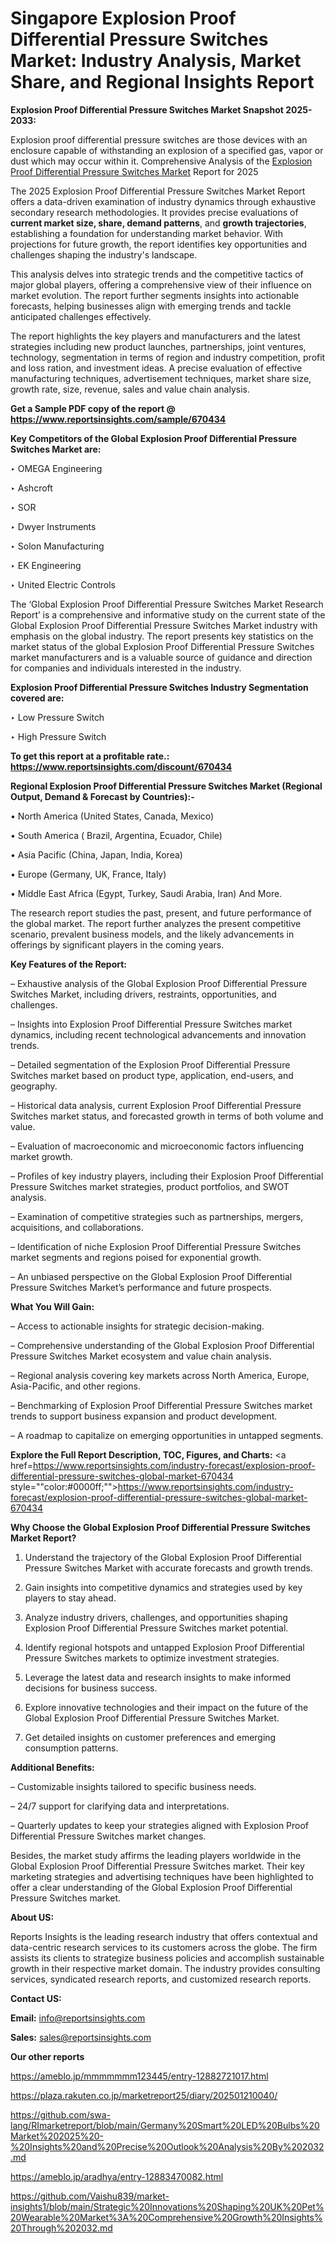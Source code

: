 # Singapore Explosion Proof Differential Pressure Switches Market: Industry Analysis, Market Share, and Regional Insights Report

<strong>Explosion Proof Differential Pressure Switches Market Snapshot 2025-2033:</strong>

Explosion proof differential pressure switches are those devices with an enclosure capable of withstanding an explosion of a specified gas, vapor or dust which may occur within it. Comprehensive Analysis of the <a href=https://www.reportsinsights.com/sample/670434>Explosion Proof Differential Pressure Switches Market</a> Report for 2025

The 2025 Explosion Proof Differential Pressure Switches Market Report offers a data-driven examination of industry dynamics through exhaustive secondary research methodologies. It provides precise evaluations of <strong>current market size, share, demand patterns</strong>, and <strong>growth trajectories</strong>, establishing a foundation for understanding market behavior. With projections for future growth, the report identifies key opportunities and challenges shaping the industry's landscape.

This analysis delves into strategic trends and the competitive tactics of major global players, offering a comprehensive view of their influence on market evolution. The report further segments insights into actionable forecasts, helping businesses align with emerging trends and tackle anticipated challenges effectively.

The report highlights the key players and manufacturers and the latest strategies including new product launches, partnerships, joint ventures, technology, segmentation in terms of region and industry competition, profit and loss ration, and investment ideas. A precise evaluation of effective manufacturing techniques, advertisement techniques, market share size, growth rate, size, revenue, sales and value chain analysis.

<strong>Get a Sample PDF copy of the report @ <a href=https://www.reportsinsights.com/sample/670434 style=color:#0000ff;>https://www.reportsinsights.com/sample/670434</a></strong>

<strong>Key Competitors of the Global Explosion Proof Differential Pressure Switches Market are:</strong>

‣ OMEGA Engineering

‣ Ashcroft

‣ SOR

‣ Dwyer Instruments

‣ Solon Manufacturing

‣ EK Engineering

‣ United Electric Controls

The ‘Global Explosion Proof Differential Pressure Switches Market Research Report’ is a comprehensive and informative study on the current state of the Global Explosion Proof Differential Pressure Switches Market industry with emphasis on the global industry. The report presents key statistics on the market status of the global Explosion Proof Differential Pressure Switches market manufacturers and is a valuable source of guidance and direction for companies and individuals interested in the industry.

<strong>Explosion Proof Differential Pressure Switches Industry Segmentation covered are:</strong>

‣ Low Pressure Switch

‣ High Pressure Switch

<strong>To get this report at a profitable rate.: <a href=https://www.reportsinsights.com/discount/670434 style=color:#0000ff;>https://www.reportsinsights.com/discount/670434</a></strong>

<strong>Regional Explosion Proof Differential Pressure Switches Market (Regional Output, Demand &amp; Forecast by Countries):-</strong>

• North America (United States, Canada, Mexico)

• South America ( Brazil, Argentina, Ecuador, Chile)

• Asia Pacific (China, Japan, India, Korea)

• Europe (Germany, UK, France, Italy)

• Middle East Africa (Egypt, Turkey, Saudi Arabia, Iran) And More.

The research report studies the past, present, and future performance of the global market. The report further analyzes the present competitive scenario, prevalent business models, and the likely advancements in offerings by significant players in the coming years.

<strong>Key Features of the Report:</strong>

– Exhaustive analysis of the Global Explosion Proof Differential Pressure Switches Market, including drivers, restraints, opportunities, and challenges.

– Insights into Explosion Proof Differential Pressure Switches market dynamics, including recent technological advancements and innovation trends.

– Detailed segmentation of the Explosion Proof Differential Pressure Switches market based on product type, application, end-users, and geography.

– Historical data analysis, current Explosion Proof Differential Pressure Switches market status, and forecasted growth in terms of both volume and value.

– Evaluation of macroeconomic and microeconomic factors influencing market growth.

– Profiles of key industry players, including their Explosion Proof Differential Pressure Switches market strategies, product portfolios, and SWOT analysis.

– Examination of competitive strategies such as partnerships, mergers, acquisitions, and collaborations.

– Identification of niche Explosion Proof Differential Pressure Switches market segments and regions poised for exponential growth.

– An unbiased perspective on the Global Explosion Proof Differential Pressure Switches Market’s performance and future prospects.

<strong>What You Will Gain:</strong>

– Access to actionable insights for strategic decision-making.

– Comprehensive understanding of the Global Explosion Proof Differential Pressure Switches Market ecosystem and value chain analysis.

– Regional analysis covering key markets across North America, Europe, Asia-Pacific, and other regions.

– Benchmarking of Explosion Proof Differential Pressure Switches market trends to support business expansion and product development.

– A roadmap to capitalize on emerging opportunities in untapped segments.

<strong>Explore the Full Report Description, TOC, Figures, and Charts:</strong>
<a href=https://www.reportsinsights.com/industry-forecast/explosion-proof-differential-pressure-switches-global-market-670434 style=""color:#0000ff;"">https://www.reportsinsights.com/industry-forecast/explosion-proof-differential-pressure-switches-global-market-670434</a>

<strong>Why Choose the Global Explosion Proof Differential Pressure Switches Market Report?</strong>

1. Understand the trajectory of the Global Explosion Proof Differential Pressure Switches Market with accurate forecasts and growth trends.

2. Gain insights into competitive dynamics and strategies used by key players to stay ahead.

3. Analyze industry drivers, challenges, and opportunities shaping Explosion Proof Differential Pressure Switches market potential.

4. Identify regional hotspots and untapped Explosion Proof Differential Pressure Switches markets to optimize investment strategies.

5. Leverage the latest data and research insights to make informed decisions for business success.

6. Explore innovative technologies and their impact on the future of the Global Explosion Proof Differential Pressure Switches Market.

7. Get detailed insights on customer preferences and emerging consumption patterns.

<strong>Additional Benefits:</strong>

– Customizable insights tailored to specific business needs.

– 24/7 support for clarifying data and interpretations.

– Quarterly updates to keep your strategies aligned with Explosion Proof Differential Pressure Switches market changes.

Besides, the market study affirms the leading players worldwide in the Global Explosion Proof Differential Pressure Switches market. Their key marketing strategies and advertising techniques have been highlighted to offer a clear understanding of the Global Explosion Proof Differential Pressure Switches market.

<strong><strong>About US</strong>:</strong>

Reports Insights is the leading research industry that offers contextual and data-centric research services to its customers across the globe. The firm assists its clients to strategize business policies and accomplish sustainable growth in their respective market domain. The industry provides consulting services, syndicated research reports, and customized research reports.

<strong>Contact US:</strong>

<p class=><b>Email:</b> <a href=mailto:info@reportsinsights.com>info@reportsinsights.com</a></p>
<p class=><b>Sales:</b> <a href=mailto:sales@reportsinsights.com>sales@reportsinsights.com</a></p>

<strong>Our other reports</strong>

<a href=https://ameblo.jp/mmmmmmm123445/entry-12882721017.html>https://ameblo.jp/mmmmmmm123445/entry-12882721017.html</a>

<a href=https://plaza.rakuten.co.jp/marketreport25/diary/202501210040/>https://plaza.rakuten.co.jp/marketreport25/diary/202501210040/</a>

<a href=https://github.com/swa-lang/RImarketreport/blob/main/Germany%20Smart%20LED%20Bulbs%20Market%202025%20-%20Insights%20and%20Precise%20Outlook%20Analysis%20By%202032.md>https://github.com/swa-lang/RImarketreport/blob/main/Germany%20Smart%20LED%20Bulbs%20Market%202025%20-%20Insights%20and%20Precise%20Outlook%20Analysis%20By%202032.md</a>

<a href=https://ameblo.jp/aradhya/entry-12883470082.html>https://ameblo.jp/aradhya/entry-12883470082.html</a>

<a href=https://github.com/Vaishu839/market-insights1/blob/main/Strategic%20Innovations%20Shaping%20UK%20Pet%20Wearable%20Market%3A%20Comprehensive%20Growth%20Insights%20Through%202032.md>https://github.com/Vaishu839/market-insights1/blob/main/Strategic%20Innovations%20Shaping%20UK%20Pet%20Wearable%20Market%3A%20Comprehensive%20Growth%20Insights%20Through%202032.md</a>

